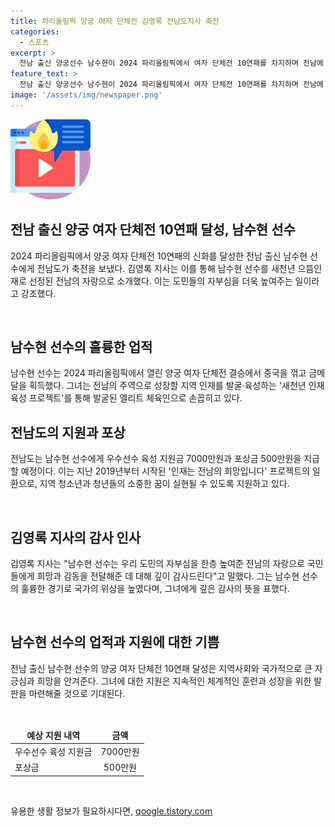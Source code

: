 ```yaml
---
title: 파리올림픽 양궁 여자 단체전 김영록 전남도지사 축전
categories:
  - 스포츠
excerpt: >
  전남 출신 양궁선수 남수현이 2024 파리올림픽에서 여자 단체전 10연패를 차지하며 전남에 자부심을 안겨주었다. 지난 29일, 김영록 지사가 축전을 보냈으며, 남 수현 선수는 전남의 자랑으로 새천년 으뜸인재로 선정된 인재로서 지역 인재육성 프로젝트로 주목을 받고 있다. 남 선수는 금메달에 보상으로 7000만원의 우수선수 육성 지원금과 500만원의 포상금을 받게 될 예정이다. 김 지사는 그의 행적으로 도민의 자부심을 높인 바 있다고 말했다.
feature_text: >
  전남 출신 양궁선수 남수현이 2024 파리올림픽에서 여자 단체전 10연패를 차지하며 전남에 자부심을 안겨주었다. 지난 29일, 김영록 지사가 축전을 보냈으며, 남 수현 선수는 전남의 자랑으로 새천년 으뜸인재로 선정된 인재로서 지역 인재육성 프로젝트로 주목을 받고 있다. 남 선수는 금메달에 보상으로 7000만원의 우수선수 육성 지원금과 500만원의 포상금을 받게 될 예정이다. 김 지사는 그의 행적으로 도민의 자부심을 높인 바 있다고 말했다.
image: '/assets/img/newspaper.png'
---
```


<p><img src="/assets/img/news.png" alt="rentncar 속보" /></p>

<h2 data-ke-size="size26">전남 출신 양궁 여자 단체전 10연패 달성, 남수현 선수</h2>

<p data-ke-size="size16">2024 파리올림픽에서 양궁 여자 단체전 10연패의 신화를 달성한 전남 출신 남수현 선수에게 전남도가 축전을 보냈다. 김영록 지사는 이를 통해 남수현 선수를 새천년 으뜸인재로 선정된 전남의 자랑으로 소개했다. 이는 도민들의 자부심을 더욱 높여주는 일이라고 강조했다.</p>

<p>​</p>

<h2 data-ke-size="size26">남수현 선수의 훌륭한 업적</h2>

<p data-ke-size="size16">남수현 선수는 2024 파리올림픽에서 열린 양궁 여자 단체전 결승에서 중국을 꺾고 금메달을 획득했다. 그녀는 전남의 주역으로 성장할 지역 인재를 발굴·육성하는 '새천년 인재육성 프로젝트'를 통해 발굴된 엘리트 체육인으로 손꼽히고 있다.</p>

<h2 data-ke-size="size26">전남도의 지원과 포상</h2>

<p data-ke-size="size16">전남도는 남수현 선수에게 우수선수 육성 지원금 7000만원과 포상금 500만원을 지급할 예정이다. 이는 지난 2019년부터 시작된 '인재는 전남의 희망입니다' 프로젝트의 일환으로, 지역 청소년과 청년들의 소중한 꿈이 실현될 수 있도록 지원하고 있다.</p>

<p>​</p>

<h2 data-ke-size="size26">김영록 지사의 감사 인사</h2>

<p data-ke-size="size16">김영록 지사는 "남수현 선수는 우리 도민의 자부심을 한층 높여준 전남의 자랑으로 국민들에게 희망과 감동을 전달해준 데 대해 깊이 감사드린다"고 말했다. 그는 남수현 선수의 훌륭한 경기로 국가의 위상을 높였다며, 그녀에게 깊은 감사의 뜻을 표했다.</p>

<p>​</p>

<h2 data-ke-size="size26">남수현 선수의 업적과 지원에 대한 기쁨</h2>

<p data-ke-size="size16">전남 출신 남수현 선수의 양궁 여자 단체전 10연패 달성은 지역사회와 국가적으로 큰 자긍심과 희망을 안겨준다. 그녀에 대한 지원은 지속적인 체계적인 훈련과 성장을 위한 발판을 마련해줄 것으로 기대된다.</p>

<p>​</p>

<table>
<thead>
<tr>
<td style="text-align: center; height: 17px;"><b>예상 지원 내역</b></td>
<td style="text-align: center; height: 17px;"><b>금액</b></td>
</tr>
</thead>
<tbody>
<tr>
<td style="text-align: left; height: 17px;">우수선수 육성 지원금</td>
<td style="text-align: center; height: 17px;">7000만원</td>
</tr>
<tr>
<td style="text-align: left; height: 17px;">포상금</td>
<td style="text-align: center; height: 17px;">500만원</td>
</tr>
</tbody>
</table>

<p>​</p>
유용한 생활 정보가 필요하시다면, <a href="https://qoogle.tistory.com" rel="dofollow">qoogle.tistory.com</a>


